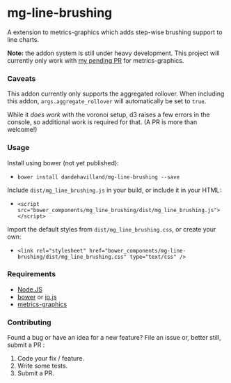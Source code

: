 # mg-line-brushing

A extension to metrics-graphics which adds step-wise brushing support to line charts.

**Note:** the addon system is still under heavy development. This project will currently only work with [my pending PR](https://github.com/mozilla/metrics-graphics/pull/351) for metrics-graphics.

### Caveats

This addon currently only supports the aggregated rollover.
When including this addon, `args.aggregate_rollover` will automatically be set to `true`.

While it _does work_ with the voronoi setup, d3 raises a few errors in the console,
so additional work is required for that. (A PR is more than welcome!)

### Usage

Install using bower (not yet published):

- `bower install dandehavilland/mg-line-brushing --save`

Include `dist/mg_line_brushing.js` in your build, or include it in your HTML:

- `<script src="bower_components/mg_line_brushing/dist/mg_line_brushing.js"></script>`

Import the default styles from `dist/mg_line_brushing.css`, or create your own:

- `<link rel="stylesheet" href="bower_components/mg-line-brushing/dist/mg_line_brushing.css" type="text/css" />`



### Requirements

- [Node.JS](http://nodejs.org/)
- [bower](http://bower.io) or [io.js](https://iojs.org/)
- [metrics-graphics](http://metricsgraphicsjs.org/)


### Contributing

Found a bug or have an idea for a new feature? File an issue or, better still, submit a PR :

1. Code your fix / feature.
2. Write some tests.
3. Submit a PR.
